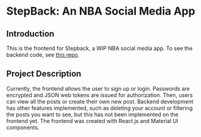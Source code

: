 # StepBack: An NBA Social Media App

## Introduction
This is the frontend for Stepback, a WIP NBA social media app. To see the backend code, see [this repo](https://github.com/ajuneja23/stepback-backend "this repo").


## Project Description
Currently, the frontend allows the user to sign up or login. Passwords are encrypted and JSON web tokens are issued for authorization. Then, users can view all the posts or create their own new post. Backend development has other features implemented, such as deleting your account or filtering the posts you want to see, but this has not been implemented on the frontend yet. The frontend was created with React.js and Material UI components.
